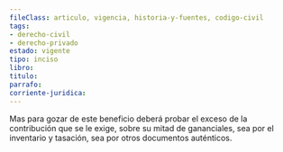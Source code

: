 ```yaml
---
fileClass: articulo, vigencia, historia-y-fuentes, codigo-civil
tags:
- derecho-civil
- derecho-privado
estado: vigente
tipo: inciso
libro:
titulo:
parrafo:
corriente-juridica:
---
```

Mas para gozar de este beneficio deberá probar el exceso de la contribución que se le exige, sobre su mitad de gananciales, sea por el inventario y tasación, sea por otros documentos auténticos.